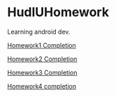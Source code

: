 # HudlUHomework

Learning android dev.

[Homework1 Completion](https://github.com/ericwclymer/HudlUHomework1/tree/4859d31eedb2e2fb5d1ff36e93487551fa663a64)

[Homework2 Completion](https://github.com/ericwclymer/HudlUHomework1/commit/b7b3236ec2e89a156ee140baa75cad97527286df)

[Homework3 Completion](https://github.com/ericwclymer/Hudl-U-Android-Homework/tree/21f1f8ce1dead24d1e3e0ea61e7930000f1f747b)

[Homework4 completion]()
